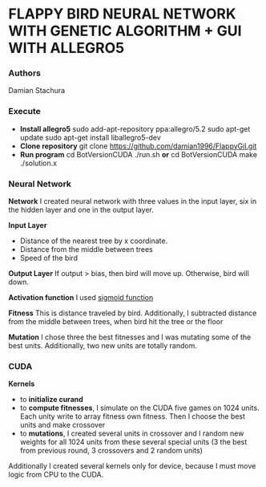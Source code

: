 # FLAPPY BIRD NEURAL NETWORK WITH GENETIC ALGORITHM + GUI WITH ALLEGRO5 #

### Authors ###

Damian Stachura

### Execute ###

- **Install allegro5**
    sudo add-apt-repository ppa:allegro/5.2
    sudo apt-get update
    sudo apt-get install liballegro5-dev
- **Clone repository**
    git clone https://github.com/damian1996/FlappyGil.git
- **Run program**
    cd BotVersionCUDA
    ./run.sh
    **or**
    cd BotVersionCUDA
    make
    ./solution.x

### Neural Network ###

**Network**
I created neural network with three values in the input layer, six in the hidden
layer and one in the output layer.

**Input Layer**
- Distance of the nearest tree by x coordinate.
- Distance from the middle between trees
- Speed of the bird

**Output Layer**
If output > bias, then bird will move up. Otherwise, bird will down.

**Activation function**
I used [sigmoid function](https://en.wikipedia.org/wiki/Sigmoid_function)

**Fitness**
This is distance traveled by bird. Additionally, I subtracted distance from
the middle between trees, when bird hit the tree or the floor

**Mutation**
I chose three the best fitnesses and I was mutating some of the best units.
Additionally, two new units are totally random.

### CUDA ###

**Kernels**
- to **initialize curand**
- to **compute fitnesses**, I simulate on the CUDA five games on 1024 units.
  Each unity write to array fitness own fitness. Then I choose the best units
  and make crossover
- to **mutations**, I created several units in crossover and I random new weights
  for all 1024 units from these several special units (3 the best from previous
  round, 3 crossovers and 2 random units)

Additionally I created several kernels only for device, because I must move logic
from CPU to the CUDA.
